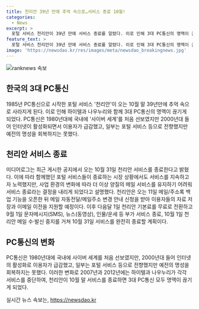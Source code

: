 ```yaml
---
title: 천리안 39년 만에 추억 속으로…서비스 종료 10월!
categories:
  - News
excerpt: >
  포털 서비스 천리안이 39년 만에 서비스 종료를 알렸다. 이로 인해 3대 PC통신의 명맥이 끊기게 된다. 하이텔과 나우누리도 이미 서비스를 중단한 바 있다. PC통신은 1980년대부터 국내에 사이버 세계를 선보였지만, 2000년대 이후 인터넷의 활성화로 인해 이용자가 급감하며 명성을 회복하지 못했다. 천리안은 10월 31일로 서비스를 완전히 종료하고, 이에 따라 메일 주소 변경 안내 신청 및 자료 저장을 지원할 예정이다.
feature_text: >
  포털 서비스 천리안이 39년 만에 서비스 종료를 알렸다. 이로 인해 3대 PC통신의 명맥이 끊기게 된다. 하이텔과 나우누리도 이미 서비스를 중단한 바 있다. PC통신은 1980년대부터 국내에 사이버 세계를 선보였지만, 2000년대 이후 인터넷의 활성화로 인해 이용자가 급감하며 명성을 회복하지 못했다. 천리안은 10월 31일로 서비스를 완전히 종료하고, 이에 따라 메일 주소 변경 안내 신청 및 자료 저장을 지원할 예정이다.
image: 'https://newsdao.kr/res/images/meta/newsdao_breakingnews.jpg'
---
```


<p><img src="https://newsdao.kr/res/images/meta/newsdao_breakingnews.jpg" alt="ranknews 속보" /></p>

<h2 data-ke-size="size26">한국의 3대 PC통신</h2>

<p data-ke-size="size16">1985년 PC통신으로 시작한 포털 서비스 '천리안'이 오는 10월 말 39년만에 추억 속으로 사라지게 된다. 이로 인해 하이텔과 나우누리와 함께 3대 PC통신의 명맥이 끊기게 되었다. PC통신은 1980년대에 국내에 '사이버 세계'를 처음 선보였지만 2000년대 들어 인터넷이 활성화되면서 이용자가 급감했고, 일부는 포털 서비스 등으로 전향했지만 예전의 명성을 회복하지는 못했다.</p>

<h2 data-ke-size="size26">천리안 서비스 종료</h2>

<p data-ke-size="size16">미디어로그는 최근 게시한 공지에서 오는 10월 31일 천리안 서비스를 종료한다고 밝혔다. 이에 따라 함께했던 포털 서비스들이 종료하는 시장 상황에서도 서비스를 지속하고자 노력했지만, 사업 환경의 변화에 따라 더 이상 양질의 메일 서비스를 유지하기 어려워 서비스 종료라는 결정을 내리게 되었다고 설명했다. 천리안은 오는 11일 메일/주소록 백업 기능을 오픈한 뒤 메일 자동전달/메일주소 변경 안내 신청을 받아 이용자들의 자료 저장과 이메일 이전을 지원할 예정이다. 이후 다음달 1일 천리안 기본료를 무료로 전환하고 9월 1일 문자메시지(SMS), 뉴스(동영상), 인물/운세 등 부가 서비스 종료, 10월 1일 천리안 메일 수·발신 중지를 거쳐 10월 31일 서비스를 완전히 종료할 계획이다.</p>

<h2 data-ke-size="size26">PC통신의 변화</h2>

<p data-ke-size="size16">PC통신은 1980년대에 국내에 사이버 세계를 처음 선보였지만, 2000년대 들어 인터넷의 활성화로 이용자가 급감했고, 일부는 포털 서비스 등으로 전향했지만 예전의 명성을 회복하지는 못했다. 이러한 변화로 2007년과 2012년에는 하이텔과 나우누리가 각각 서비스를 중단하여, 천리안이 10월 말 서비스를 종료하면 3대 PC통신 모두 명맥이 끊기게 되었다.</p>
실시간 뉴스 속보는, <a href="https://newsdao.kr" rel="dofollow">https://newsdao.kr</a>


